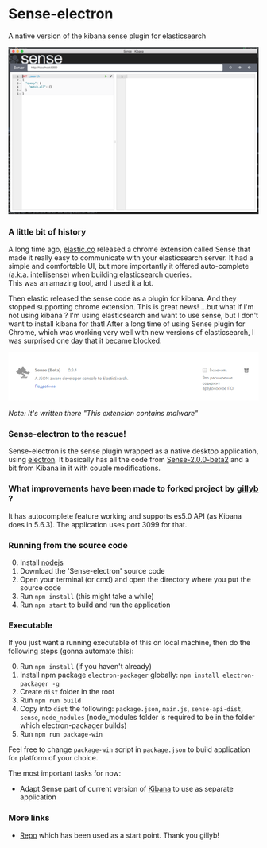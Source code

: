 # Sense-electron
A native version of the kibana sense plugin for elasticsearch

![Sense-electron](https://raw.githubusercontent.com/AndreyZakharov92/sense-electron/master/screenshots/sense.png)

### A little bit of history  
A long time ago, [elastic.co](http://elastic.co) released a chrome extension called Sense that made it really easy to communicate with your elasticsearch server. It had a simple and comfortable UI, but more importantly it offered auto-complete (a.k.a. intellisense) when building elasticsearch queries.  
This was an amazing tool, and I used it a lot.  

Then elastic released the sense code as a plugin for kibana. And they stopped supporting chrome extension.
This is great news! ...but what if I'm not using kibana ? I'm using elasticsearch and want to use sense, but I don't want to install kibana for that!
After a long time of using Sense plugin for Chrome, which was working very well with new versions of elasticsearch, I was surprised one day that it became blocked:

![blocked chrome extension](https://raw.githubusercontent.com/AndreyZakharov92/sense-electron/master/screenshots/chrome-plugin-disabled.png)

_Note: It's written there "This extension contains malware"_
### Sense-electron to the rescue!  
Sense-electron is the sense plugin wrapped as a native desktop application, using [electron](http://electron.atom.io/).
It basically has all the code from [Sense-2.0.0-beta2](https://github.com/elastic/sense) and a bit from Kibana in it with couple modifications.


### What improvements have been made to forked project by [gillyb](https://github.com/gillyb/sensitive) ?  
It has autocomplete feature working and supports es5.0 API (as Kibana does in 5.6.3). The application uses port 3099 for that.


### Running from the source code  
0. Install [nodejs](https://nodejs.org/en/)
1. Download the 'Sense-electron' source code
2. Open your terminal (or cmd) and open the directory where you put the source code
3. Run `npm install` (this might take a while)
4. Run `npm start` to build and run the application


### Executable  
If you just want a running executable of this on local machine, then do the following steps (gonna automate this):

0. Run `npm install` (if you haven't already)
1. Install npm package `electron-packager` globally: `npm install electron-packager -g`
1. Create `dist` folder in the root
2. Run `npm run build`
3. Copy into `dist` the following: `package.json`, `main.js`, `sense-api-dist`, `sense`, `node_nodules` (node_modules folder is required to be in the folder which electron-packager builds)
4. Run `npm run package-win`

Feel free to change `package-win` script in `package.json` to build application for platform of your choice.

The most important tasks for now:  
* Adapt Sense part of current version of [Kibana](https://github.com/elastic/kibana) to use as separate application

### More links  
* [Repo](https://github.com/gillyb/sensitive) which has been used as a start point. Thank you gillyb!
